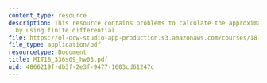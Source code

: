 ```yaml
---
content_type: resource
description: This resource contains problems to calculate the approximation error
  by using finite differential.
file: https://ol-ocw-studio-app-production.s3.amazonaws.com/courses/18-336-numerical-methods-for-partial-differential-equations-spring-2009/4866219fdb3f2e3f94771603cd61247c_MIT18_336s09_hw03.pdf
file_type: application/pdf
resourcetype: Document
title: MIT18_336s09_hw03.pdf
uid: 4866219f-db3f-2e3f-9477-1603cd61247c
---
```

